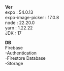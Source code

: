 **Ver** <br />
expo : 54.0.13 <br />
expo-image-picker : 17.0.8 <br />
node : 22.20.0 <br />
yarn : 1.22.22 <br />
JDK : 17 <br />

**DB** <br />
Firebase <br />
-Authentication <br />
-Firestore Database <br />
-Storage <br />
